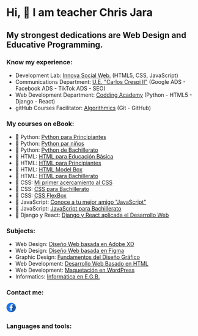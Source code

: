 # Hi, 👋  I am teacher Chris Jara



## My strongest dedications are Web Design and Educative Programming.



### Know my experience:

- Development Lab:  [Innova Social Web.]() (HTML5, CSS, JavaScript)
- Communications Department:  [U.E. "Carlos Crespi II"]() (Google ADS - Facebook ADS - TikTok ADS - SEO)
- Web Development Department: [Codding Academy]() (Python - HTML5 - Django - React)
- gitHub Courses Facilitator: [Algorithmics]() (Git - GitHub)



### My courses on eBook:

- 📙 Python: [Python para Principiantes]()
- 📙 Python: [Python par niños]()
- 📙 Python: [Python de Bachillerato]()
- 📘 HTML: [HTML para Educación Básica]()
- 📘 HTML: [HTML para Principiantes]()
- 📘 HTML: [HTML Model Box]()
- 📘 HTML: [HTML para Bachillerato]()
- 📗 CSS: [Mi primer acercamiento al CSS]()
- 📗 CSS: [CSS para Bachillerato]()
- 📗 CSS: [CSS FlexBox]()
- 📕 JavaScript: [Conoce a tu mejor amigo "JavaScript"]() 
- 📕 JavaScript: [JavaScript para Bachillerato]()
- 📔 Django y React: [Django y React aplicada el Desarrollo Web]()



### Subjects:

- Web Design: [Diseño Web basada en Adobe XD]()
- Web Design: [Diseño Web basada en Figma]()
- Graphic Design: [Fundamentos del Diseño Gráfico]()
- Web Development: [Desarrollo Web Basado en HTML]()
- Web Development: [Maquetación en WordPress]()
- Informatics: [Informática en E.G.B.]()



### Contact me:
![facebook_profechrisjara](image/facebook_ProfeChrisJara.png)


### Languages and tools:

